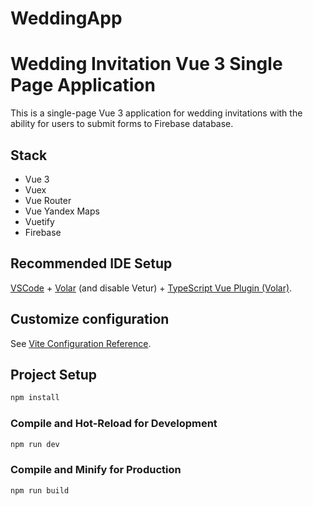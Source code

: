 # WeddingApp

# Wedding Invitation Vue 3 Single Page Application

This is a single-page Vue 3 application for wedding invitations with the ability for users to submit forms to Firebase database.

## Stack

- Vue 3
- Vuex
- Vue Router
- Vue Yandex Maps
- Vuetify
- Firebase

## Recommended IDE Setup

[VSCode](https://code.visualstudio.com/) + [Volar](https://marketplace.visualstudio.com/items?itemName=Vue.volar) (and disable Vetur) + [TypeScript Vue Plugin (Volar)](https://marketplace.visualstudio.com/items?itemName=Vue.vscode-typescript-vue-plugin).

## Customize configuration

See [Vite Configuration Reference](https://vitejs.dev/config/).

## Project Setup

```sh
npm install
```

### Compile and Hot-Reload for Development

```sh
npm run dev
```

### Compile and Minify for Production

```sh
npm run build
```
